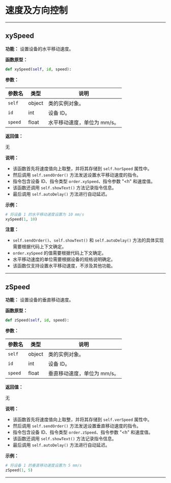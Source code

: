 # 速度及方向控制

***

## xySpeed

**功能：** 设置设备的水平移动速度。

**函数原型：**

```python
def xySpeed(self, id, speed):
```

**参数：**

| 参数名 | 类型 | 说明 |
|---|---|---|
| `self` | object | 类的实例对象。 |
| `id` | int | 设备 ID。 |
| `speed` | float | 水平移动速度，单位为 mm/s。 |

**返回值：**

无

**说明：**

* 该函数首先将速度值向上取整，并将其存储到 `self.horSpeed` 属性中。
* 然后调用 `self.sendOrder()` 方法发送设置水平移动速度的指令。
* 指令包含设备 ID、指令类型 `order.xySpeed`、指令参数 "<h" 和速度值。
* 该函数还调用 `self.showText()` 方法记录指令信息。
* 最后调用 `self.autoDelay()` 方法进行自动延迟。

**示例：**

```python
# 将设备 1 的水平移动速度设置为 10 mm/s
xySpeed(1, 10)
```

**注意：**

* `self.sendOrder()`、`self.showText()` 和 `self.autoDelay()` 方法的具体实现需要根据代码上下文确定。
* `order.xySpeed` 的值需要根据代码上下文确定。
* 水平移动速度的单位需要根据设备的规格说明确定。
* 该函数仅支持设置水平移动速度，不涉及其他功能。

***

## zSpeed

**功能：** 设置设备的垂直移动速度。

**函数原型：**

```python
def zSpeed(self, id, speed):
```

**参数：**

| 参数名 | 类型 | 说明 |
|---|---|---|
| `self` | object | 类的实例对象。 |
| `id` | int | 设备 ID。 |
| `speed` | float | 垂直移动速度，单位为 mm/s。 |

**返回值：**

无

**说明：**

* 该函数首先将速度值向上取整，并将其存储到 `self.verSpeed` 属性中。
* 然后调用 `self.sendOrder()` 方法发送设置垂直移动速度的指令。
* 指令包含设备 ID、指令类型 `order.zSpeed`、指令参数 "<h" 和速度值。
* 该函数还调用 `self.showText()` 方法记录指令信息。
* 最后调用 `self.autoDelay()` 方法进行自动延迟。

**示例：**

```python
# 将设备 1 的垂直移动速度设置为 5 mm/s
zSpeed(1, 5)
```

***